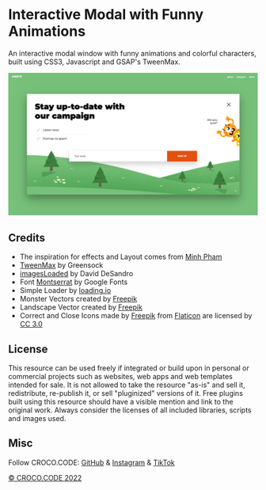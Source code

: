 # Interactive Modal with Funny Animations

An interactive modal window with funny animations and colorful characters, built using CSS3, Javascript and GSAP's TweenMax. 

![Interactive Modal with Funny Animations](https://raw.githubusercontent.com/crococode-io/images/main/interactive-modal-with-funny-animations.png)

## Credits
- The inspiration for effects and Layout comes from [Minh Pham](https://dribbble.com/shots/2848059-Sign-Up-Prompt-Interaction)
- [TweenMax](https://greensock.com/tweenmax) by Greensock
- [imagesLoaded](https://imagesloaded.desandro.com/) by David DeSandro
- Font [Montserrat](https://fonts.google.com/specimen/Montserrat) by Google Fonts
- Simple Loader by [loading.io](https://loading.io/css/)
- Monster Vectors created by [Freepik](https://www.freepik.com/free-photos-vectors/character)
- Landscape Vector created by [Freepik](https://www.freepik.com/free-photos-vectors/flower)
- Correct and Close Icons made by [Freepik](https://www.freepik.com/) from [Flaticon](https://www.flaticon.com/) are licensed by [CC 3.0](http://creativecommons.org/licenses/by/3.0/)

## License
This resource can be used freely if integrated or build upon in personal or commercial projects such as websites, web apps and web templates intended for sale. It is not allowed to take the resource "as-is" and sell it, redistribute, re-publish it, or sell "pluginized" versions of it. Free plugins built using this resource should have a visible mention and link to the original work. Always consider the licenses of all included libraries, scripts and images used.

## Misc

Follow CROCO.CODE: [GitHub](https://github.com/crococode-io) & [Instagram](https://www.instagram.com/croco.code/) & [TikTok](https://www.tiktok.com/@croco.code)

[© CROCO.CODE 2022](https://www.instagram.com/croco.code)
